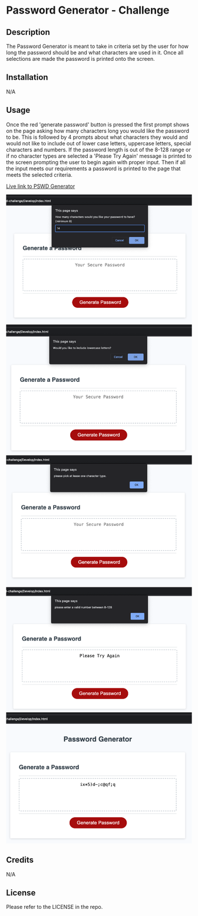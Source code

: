 # Password Generator - Challenge

## Description

The Password Generator is meant to take in criteria set by the user for how long the password should be and what characters are used in it. Once all selections are made the password is printed onto the screen.

## Installation

N/A

## Usage

Once the red 'generate password' button is pressed the first prompt shows on the page asking how many characters long you would like the password to be. This is followed by 4 prompts about what characters they would and would not like to include out of lower case letters, uppercase letters, special characters and numbers. If the password length is out of the 8-128 range or if no character types are selected a 'Please Try Again' message is printed to the screen prompting the user to begin again with proper input. Then if all the input meets our requirements a password is printed to the page that meets the selected criteria.

[Live link to PSWD Generator]()

![password length prompt](./assets/screenshots/prompt1.png)
![character type prompt](./assets/screenshots/prompt2.png)
![character selection error](./assets/screenshots/error1.png)
![number input error](./assets/screenshots/error2.png)
![printed random password](./assets/screenshots/finalPrint.png)

## Credits

N/A

## License

Please refer to the LICENSE in the repo.